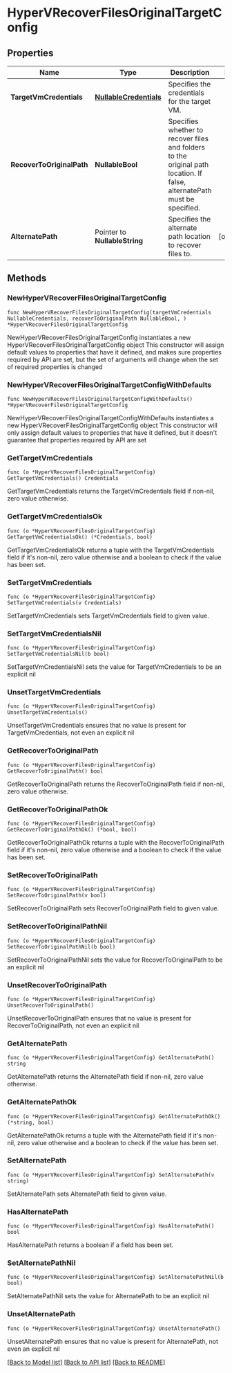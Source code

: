 # HyperVRecoverFilesOriginalTargetConfig

## Properties

Name | Type | Description | Notes
------------ | ------------- | ------------- | -------------
**TargetVmCredentials** | [**NullableCredentials**](Credentials.md) | Specifies the credentials for the target VM. | 
**RecoverToOriginalPath** | **NullableBool** | Specifies whether to recover files and folders to the original path location. If false, alternatePath must be specified. | 
**AlternatePath** | Pointer to **NullableString** | Specifies the alternate path location to recover files to. | [optional] 

## Methods

### NewHyperVRecoverFilesOriginalTargetConfig

`func NewHyperVRecoverFilesOriginalTargetConfig(targetVmCredentials NullableCredentials, recoverToOriginalPath NullableBool, ) *HyperVRecoverFilesOriginalTargetConfig`

NewHyperVRecoverFilesOriginalTargetConfig instantiates a new HyperVRecoverFilesOriginalTargetConfig object
This constructor will assign default values to properties that have it defined,
and makes sure properties required by API are set, but the set of arguments
will change when the set of required properties is changed

### NewHyperVRecoverFilesOriginalTargetConfigWithDefaults

`func NewHyperVRecoverFilesOriginalTargetConfigWithDefaults() *HyperVRecoverFilesOriginalTargetConfig`

NewHyperVRecoverFilesOriginalTargetConfigWithDefaults instantiates a new HyperVRecoverFilesOriginalTargetConfig object
This constructor will only assign default values to properties that have it defined,
but it doesn't guarantee that properties required by API are set

### GetTargetVmCredentials

`func (o *HyperVRecoverFilesOriginalTargetConfig) GetTargetVmCredentials() Credentials`

GetTargetVmCredentials returns the TargetVmCredentials field if non-nil, zero value otherwise.

### GetTargetVmCredentialsOk

`func (o *HyperVRecoverFilesOriginalTargetConfig) GetTargetVmCredentialsOk() (*Credentials, bool)`

GetTargetVmCredentialsOk returns a tuple with the TargetVmCredentials field if it's non-nil, zero value otherwise
and a boolean to check if the value has been set.

### SetTargetVmCredentials

`func (o *HyperVRecoverFilesOriginalTargetConfig) SetTargetVmCredentials(v Credentials)`

SetTargetVmCredentials sets TargetVmCredentials field to given value.


### SetTargetVmCredentialsNil

`func (o *HyperVRecoverFilesOriginalTargetConfig) SetTargetVmCredentialsNil(b bool)`

 SetTargetVmCredentialsNil sets the value for TargetVmCredentials to be an explicit nil

### UnsetTargetVmCredentials
`func (o *HyperVRecoverFilesOriginalTargetConfig) UnsetTargetVmCredentials()`

UnsetTargetVmCredentials ensures that no value is present for TargetVmCredentials, not even an explicit nil
### GetRecoverToOriginalPath

`func (o *HyperVRecoverFilesOriginalTargetConfig) GetRecoverToOriginalPath() bool`

GetRecoverToOriginalPath returns the RecoverToOriginalPath field if non-nil, zero value otherwise.

### GetRecoverToOriginalPathOk

`func (o *HyperVRecoverFilesOriginalTargetConfig) GetRecoverToOriginalPathOk() (*bool, bool)`

GetRecoverToOriginalPathOk returns a tuple with the RecoverToOriginalPath field if it's non-nil, zero value otherwise
and a boolean to check if the value has been set.

### SetRecoverToOriginalPath

`func (o *HyperVRecoverFilesOriginalTargetConfig) SetRecoverToOriginalPath(v bool)`

SetRecoverToOriginalPath sets RecoverToOriginalPath field to given value.


### SetRecoverToOriginalPathNil

`func (o *HyperVRecoverFilesOriginalTargetConfig) SetRecoverToOriginalPathNil(b bool)`

 SetRecoverToOriginalPathNil sets the value for RecoverToOriginalPath to be an explicit nil

### UnsetRecoverToOriginalPath
`func (o *HyperVRecoverFilesOriginalTargetConfig) UnsetRecoverToOriginalPath()`

UnsetRecoverToOriginalPath ensures that no value is present for RecoverToOriginalPath, not even an explicit nil
### GetAlternatePath

`func (o *HyperVRecoverFilesOriginalTargetConfig) GetAlternatePath() string`

GetAlternatePath returns the AlternatePath field if non-nil, zero value otherwise.

### GetAlternatePathOk

`func (o *HyperVRecoverFilesOriginalTargetConfig) GetAlternatePathOk() (*string, bool)`

GetAlternatePathOk returns a tuple with the AlternatePath field if it's non-nil, zero value otherwise
and a boolean to check if the value has been set.

### SetAlternatePath

`func (o *HyperVRecoverFilesOriginalTargetConfig) SetAlternatePath(v string)`

SetAlternatePath sets AlternatePath field to given value.

### HasAlternatePath

`func (o *HyperVRecoverFilesOriginalTargetConfig) HasAlternatePath() bool`

HasAlternatePath returns a boolean if a field has been set.

### SetAlternatePathNil

`func (o *HyperVRecoverFilesOriginalTargetConfig) SetAlternatePathNil(b bool)`

 SetAlternatePathNil sets the value for AlternatePath to be an explicit nil

### UnsetAlternatePath
`func (o *HyperVRecoverFilesOriginalTargetConfig) UnsetAlternatePath()`

UnsetAlternatePath ensures that no value is present for AlternatePath, not even an explicit nil

[[Back to Model list]](../README.md#documentation-for-models) [[Back to API list]](../README.md#documentation-for-api-endpoints) [[Back to README]](../README.md)


